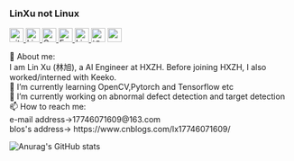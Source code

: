 ### LinXu not Linux

<!--
**isLinXu/isLinXu** is a ✨ _special_ ✨ repository because its `README.md` (this file) appears on your GitHub profile.

Here are some ideas to get you started:

- 🔭 I’m currently working on ...

- 🌱 I’m currently learning ...

- 👯 I’m looking to collaborate on ...

- 🤔 I’m looking for help with ...

- 💬 Ask me about ...

- 📫 How to reach me: ...

- 😄 Pronouns: ...

- ⚡ Fun fact: ...

- also

- update

- <p> 
    <a href="https://github.com/isLinXu?tab=followers"> <img src="https://img.shields.io/github/followers/zhanghang1989?label=Followers&style=plastic" height="25px" alt="github follow" /> </a>
    <a href="https://hangzhang.org/"> <img src="https://img.shields.io/badge/&#8459-homepage-3875B7.svg?labelColor=21438A&style=plastic" height="25px" alt="Hang Zhang">
    <a href="https://scholar.google.com/citations?user=gCoWdkUAAAAJ"><img src="https://img.shields.io/badge/scholar-4385FE.svg?&style=plastic&logo=google-scholar&logoColor=white" alt="Google Scholar" height="25px"> </a>
    <a href="mailto:zhang.hang@rutgers.edu"> <img src="https://img.shields.io/badge/gmail-%23D14836.svg?&style=plastic&logo=gmail&logoColor=white" height="25px" alt="Email">
    <a href="https://www.linkedin.com/in/zhanghang0704/"><img src="https://img.shields.io/badge/linkedin-006CAC.svg?&style=plastic&logo=linkedin&logoColor=white" height="25px" alt="LinkedIn"> </a>
    <a href="https://www.zhihu.com/people/zhanghang0704"><img src="https://img.shields.io/badge/知乎-0079FF.svg?style=plastic&logo=zhihu&logoColor=white" height="25px" alt="知乎"></a>
    <a href="https://hangzhang.org/cvHangZhang/cvHangZhang.pdf"> <img src="https://img.shields.io/badge/-CV-black?style=plastic" height="25px"> </a>
  </p> 
    额外Pin Card
    [![Readme Card](https://github-readme-stats.vercel.app/api/pin/?username=isLinXu&repo=isLinXu)](https://github.com/anuraghazra/github-readme-stats)
  
- ![Anurag's GitHub stats](https://github-readme-stats.vercel.app/api?username=isLinXu&count_private=true)

- <p> 
    <a href="https://islinxu.github.io/"> <img src="https://img.shields.io/badge/&#8459-homepage-3875B7.svg?labelColor=21438A&style=plastic" height="25px" alt="Hang Zhang">
    </p> 
    <table width="100%" border="0" cellspacing="15" cellpadding="0">
    <tbody>
      <tr>
        <td>
        <p> 
            💬 About me: <br/>
            I am Lin Xu  (<span lang="zh-cn">林旭</span>), a <span property="tittle">AI Engineer<span> 
            at <span property="affiliation">HXZH</span>.
            Before joining HXZH, I also worked/interned with Keeko. <br/>
            🌱 I’m currently learning OpenCV,Pytorch and Tensorflow etc <br/>
            🔭 I’m currently working on abnormal defect detection and target detection <br/>
            📫 How to reach me: <br/>
            e-mail address->17746071609@163.com <br/>
            blos's address-> https://www.cnblogs.com/lx17746071609/
        </p>
        </td>
        <td width="45%">
            <p align="left"> 
                <img src="https://github-readme-stats.vercel.app/api?username=isLinXu&count_private=true&show_icons=true" alt="Linxu" /> 
            </p>
        </td>
       </tr>
    </tbody>
    </table>
    
- -->

<p> 
<a href="https://github.com/isLinXu?tab=followers"> <img src="https://img.shields.io/github/followers/isLinXu?label=Followers&style=plastic" height="25px" alt="github follow" /> </a>
<a href="https://islinxu.github.io/"> <img src="https://img.shields.io/badge/&#8459-homepage-3875B7.svg?labelColor=21438A&style=plastic" height="25px" alt="Lin Xu">
<a href="https://"><img src="https://img.shields.io/badge/scholar-4385FE.svg?&style=plastic&logo=google-scholar&logoColor=white" alt="Google Scholar" height="25px"> </a>
<a href="mailto:"> <img src="https://img.shields.io/badge/gmail-%23D14836.svg?&style=plastic&logo=gmail&logoColor=white" height="25px" alt="Email">
<a href="https://"><img src="https://img.shields.io/badge/linkedin-006CAC.svg?&style=plastic&logo=linkedin&logoColor=white" height="25px" alt="LinkedIn"> </a>
<a href="https:"><img src="https://img.shields.io/badge/知乎-0079FF.svg?style=plastic&logo=zhihu&logoColor=white" height="25px" alt="知乎"></a>
<a href="https://"> <img src="https://img.shields.io/badge/-CV-black?style=plastic" height="25px"> </a>
</p> 
💬 About me: <br/>
I am Lin Xu  (<span lang="zh-cn">林旭</span>), a <span property="tittle">AI Engineer
at <span property="affiliation">HXZH.
Before joining HXZH, I also worked/interned with Keeko. <br/>
🌱 I’m currently learning OpenCV,Pytorch and Tensorflow etc <br/>
🔭 I’m currently working on abnormal defect detection and target detection<br/>
 📫 How to reach me: <br/>
 e-mail address->17746071609@163.com <br/>
blos's address-> https://www.cnblogs.com/lx17746071609/

![Anurag's GitHub stats](https://github-readme-stats.vercel.app/api?username=isLinXu&count_private=true)



